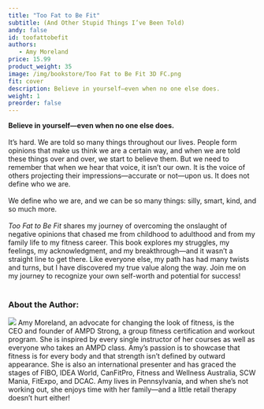 ```yaml
---
title: "Too Fat to Be Fit"
subtitle: (And Other Stupid Things I’ve Been Told)
andy: false
id: toofattobefit
authors:
   - Amy Moreland
price: 15.99
product_weight: 35
image: /img/bookstore/Too Fat to Be Fit 3D FC.png
fit: cover
description: Believe in yourself—even when no one else does.
weight: 1
preorder: false
---
```


**Believe in yourself—even when no one else does.**<br>
<br>
It’s hard. We are told so many things throughout our lives. People form opinions that make us think we are a certain way, and when we are told these things over and over, we start to believe them. But we need to remember that when we hear that voice, it isn’t our own. It is the voice of others projecting their impressions—accurate or not—upon us. It does not define who we are.<br>
<br>
We define who we are, and we can be so many things: silly, smart, kind, and so much more. <br>
<br>
*Too Fat to Be Fit* shares my journey of overcoming the onslaught of negative opinions that chased me from childhood to adulthood and from my family life to my fitness career. This book explores my struggles, my feelings, my acknowledgment, and my breakthrough—and it wasn’t a straight line to get there. Like everyone else, my path has had many twists and turns, but I have discovered my true value along the way. Join me on my journey to recognize your own self-worth and potential for success!<br>
<br>

### About the Author:
<img src="/img/authors/Amy Moreland back cover photo.jpg" style="" class="author-image">
Amy Moreland, an advocate for changing the look of fitness, is the CEO and founder of AMPD Strong, a group fitness certification and workout program. She is inspired by every single instructor of her courses as well as everyone who takes an AMPD class. Amy’s passion is to showcase that fitness is for every body and that strength isn’t defined by outward appearance. She is also an international presenter and has graced the stages of FIBO, IDEA World, CanFitPro, Fitness and Wellness Australia, SCW Mania, FitExpo, and DCAC. Amy lives in Pennsylvania, and when she’s not working out, she enjoys time with her family—and a little retail therapy doesn’t hurt either!
<br>
<br>
